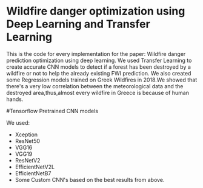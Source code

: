 # Wildfire danger optimization using Deep Learning and Transfer Learning

This is the code for every implementation for the paper: Wildfire danger prediction optimization using deep learning.
We used Transfer Learning to create accurate CNN models to detect if a forest has been destroyed by a wildfire or not to help the already existing FWI prediction.
We also created some Regression models trained on Greek Wildfires in 2018.We showed that there's a very low correlation between the meteorological data and the destroyed area,thus,almost every wildfire in Greece is because of human hands.

#Tensorflow Pretrained CNN models

We used:
* Xception
* ResNet50
* VGG16
* VGG19
* ResNetV2
* EfficientNetV2L
* EfficientNetB7
* Some Custom CNN's based on the best results from above.



